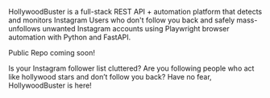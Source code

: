 HollywoodBuster is a full-stack REST API + automation platform that detects and monitors Instagram Users who don't follow you back and safely mass-unfollows unwanted Instagram accounts using Playwright browser automation with Python and FastAPI.

Public Repo coming soon!

Is your Instagram follower list cluttered? Are you following people who act like hollywood stars and don’t follow you back? Have no fear, HollywoodBuster is here!

